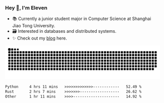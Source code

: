 ### Hey 👋, I'm Eleven

- 📚 Currently a junior student major in Computer Science at Shanghai Jiao Tong University.
- 🗃️ Interested in databases and distributed systems.
- ✨ Check out my [blog](https://blog.eleven.wiki) here.

![github contribution grid snake animation](https://raw.githubusercontent.com/El-even-11/El-even-11/output/github-contribution-grid-snake.svg)

<!--START_SECTION:waka-->

```text
Python     4 hrs 11 mins   >>>>>>>>>>>>>------------   52.49 %
Rust       2 hrs 7 mins    >>>>>>>------------------   26.62 %
Other      1 hr 11 mins    >>>>---------------------   14.92 %
```

<!--END_SECTION:waka-->
